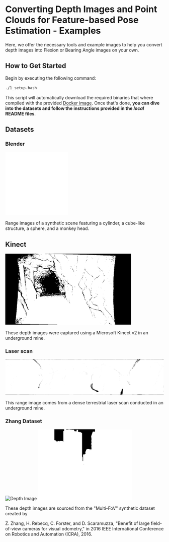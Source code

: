 # Converting Depth Images and Point Clouds for Feature-based Pose Estimation - Examples

Here, we offer the necessary tools and example images to help you convert depth images into Flexion or Bearing Angle images on your own.

## How to Get Started

Begin by executing the following command:

```bash
./1_setup.bash
```
This script will automatically download the required binaries that where compiled with the provided [Docker image](https://github.com/rlsch/depth-flexion-conversion/blob/main/docker/ubuntu-2004/Dockerfile). Once that's done, **you can dive into the datasets and follow the instructions provided in the _local_ README files**.

## Datasets 

### Blender
<img src="blender/range/depth_image_scene0001.png" alt="Depth Image" width="200"/>

Range images of a synthetic scene featuring a cylinder, a cube-like structure, a sphere, and a monkey head.

## Kinect
<img src="kinect/depth/data-0000-depth.png" alt="Depth Image" width="400"/>

These depth images were captured using a Microsoft Kinect v2 in an underground mine.

### Laser scan
<img src="laserscan/range/0005.png" alt="Depth Image" width="800"/>

This range image comes from a dense terrestrial laser scan conducted in an underground mine.

### Zhang Dataset
<img src="https://rpg.ifi.uzh.ch/img/projects/benefit_fov_vo/urban_canyon_pinhole.png" alt="Depth Image" width="300"/>
<img src="Zhang/range_backup/img0001_0.png" alt="Depth Image" width="300"/>

These depth images are sourced from the "Multi-FoV" synthetic dataset created by 

Z. Zhang, H. Rebecq, C. Forster, and D. Scaramuzza, "Benefit of large field-of-view cameras for visual odometry," in 2016 IEEE International Conference on Robotics and Automation (ICRA), 2016.